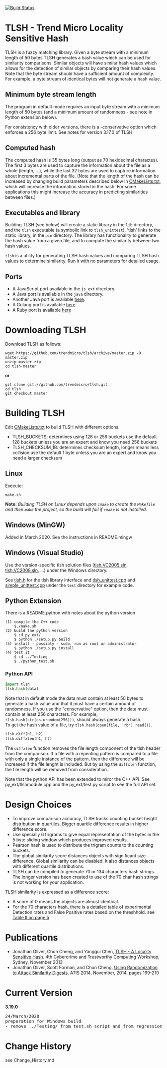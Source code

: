 [![Build Status](https://travis-ci.org/trendmicro/tlsh.svg?branch=master)](https://travis-ci.org/trendmicro/tlsh/)

# TLSH - Trend Micro Locality Sensitive Hash

TLSH is a fuzzy matching library.
Given a byte stream with a minimum length of 50 bytes
TLSH generates a hash value which can be used for similarity comparisons.
Similar objects will have similar hash values which allows for
the detection of similar objects by comparing their hash values.  Note that
the byte stream should have a sufficient amount of complexity.  For example,
a byte stream of identical bytes will not generate a hash value.

## Minimum byte stream length

The program in default mode requires an input byte stream with a minimum length of 50 bytes
(and a minimum amount of randomness - see note in Python extension below).

For consistency with older versions, there is a -conservative option which enforces a 256 byte limit.
See notes for version 3.17.0 of TLSH

## Computed hash

The computed hash is 35 bytes long (output as 70 hexidecimal charactes). The
first 3 bytes are used to capture the information about the file as a whole
(length, ...), while the last 32 bytes are used to capture information about
incremental parts of the file.  (Note that the length of the hash can be
increased by changing build parameters described below in [CMakeLists.txt](CMakeLists.txt),
which will increase the information stored in the hash.
For some applications this might increase the accuracy in predicting similarities between files.)

## Executables and library

Building TLSH (see below) will create a static library in the `lib` directory,
and the `tlsh` executable (a symbolic link to `tlsh_unittest`).
'tlsh' links to the static library, in the `bin` directory.
The library has functionality to generate the hash value from a given
file, and to compute the similarity between two hash values.

`tlsh` is a utility for generating TLSH hash values and comparing TLSH
hash values to determine similarity.  Run it with no parameters for detailed usage.

## Ports

- A JavaScript port available in the `js_ext` directory.
- A Java port is available in the `java` directory.
- Another Java port is available [here](https://github.com/idealista/tlsh).
- A Golang port is available [here](https://github.com/glaslos/tlsh).
- A Ruby port is available [here](https://github.com/adamliesko/tlsh)

# Downloading TLSH

Download TLSH as follows:

```
wget https://github.com/trendmicro/tlsh/archive/master.zip -O master.zip
unzip master.zip
cd tlsh-master
```

**or**

```
git clone git://github.com/trendmicro/tlsh.git
cd tlsh
git checkout master
```

# Building TLSH

Edit [CMakeLists.txt](CMakeLists.txt) to build TLSH with different options.

- TLSH_BUCKETS: determines using 128 or 256 buckets
	use the default 128 buckets unless you are an expert and know you need 256 buckets
- TLSH_CHECKSUM_1B: determines checksum length, longer means less collision
	use the default 1 byte unless you are an expert and know you need a larger checksum

## Linux

Execute:

```
make.sh
```

**Note:** *Building TLSH on Linux depends upon `cmake` to create the `Makefile` and then
`make` the project, so the build will fail if `cmake` is not installed.*

## Windows (MinGW)

Added in March 2020.
See the instructions in README.mingw

## Windows (Visual Studio)

Use the version-specific tlsh solution files ([tlsh.VC2005.sln](Windows/tlsh.VC2005.sln),
[tlsh.VC2008.sln](Windows/tlsh.VC2008.sln), ...) under the Windows directory.

See [tlsh.h](include/tlsh.h) for the tlsh library interface and [tlsh_unittest.cpp](test/tlsh_unittest.cpp) and
[simple_unittest.cpp](test/simple_unittest.cpp) under the `test` directory for example code.

## Python Extension

There is a README.python with notes about the python version

```
(1) compile the C++ code
	$./make.sh
(2) build the python version
	$ cd py_ext/
	$ python ./setup.py build
(3) install - possibly - sudo, run as root or administrator
	$ python ./setup.py install
(4) test it
	$ cd ../Testing
	$ ./python_test.sh
```

### Python API

```python
import tlsh
tlsh.hash(data)
```


Note that in default mode the data must contain at least 50 bytes to generate a hash value and that
it must have a certain amount of randomness.
If you use the "conservative" option, then the data must contain at least 256 characters.
For example, `tlsh.hash(str(os.urandom(256)))`, should always generate a hash.  
To get the hash value of a file, try `tlsh.hash(open(file, 'rb').read())`.

```python
tlsh.diff(h1, h2)
tlsh.diffxlen(h1, h2)
```

The `diffxlen` function removes the file length component of the tlsh header from
the comparison.  If a file with a repeating pattern is compared to a file
with only a single instance of the pattern, then the difference will be increased
if the file lenght is included.  But by using the `diffxlen` function, the file
length will be removed from consideration.

Note that the python API has been extended to miror the C++ API.  See
py_ext/tlshmodule.cpp and the py_ext/test.py script to see the full API set.

# Design Choices

- To improve comparison accuracy, TLSH tracks counting bucket height
  distribution in quartiles. Bigger quartile difference results in higher
  difference score.
- Use specially 6 trigrams to give equal representation of the bytes in the 5
  byte sliding window which produces improved results.
- Pearson hash is used to distribute the trigram counts to the counting buckets.
- The global similarity score distances objects with significant size
  difference. Global similarity can be disabled. It also distances objects with
  different quartile distributions.
- TLSH can be compiled to generate 70 or 134 characters hash strings.
  The longer version has been created to use of the 70 char hash strings is not working
  for your application.

TLSH similarity is expressed as a difference score:

- A score of 0 means the objects are almost identical.
- For the 70 characters hash, there is a detailed table of experimental Detection rates and False Positive rates
  based on the threshhold. see [Table II on page 5](https://github.com/trendmicro/tlsh/blob/master/TLSH_CTC_final.pdf)

# Publications

- Jonathan Oliver, Chun Cheng, and Yanggui Chen, [TLSH - A Locality Sensitive Hash](https://github.com/trendmicro/tlsh/blob/master/TLSH_CTC_final.pdf).
4th Cybercrime and Trustworthy Computing Workshop, Sydney, November 2013
- Jonathan Oliver, Scott Forman, and Chun Cheng, [Using Randomization to Attack Similarity Digests](https://github.com/trendmicro/tlsh/blob/master/Attacking_LSH_and_Sim_Dig.pdf).
ATIS 2014, November, 2014, pages 199-210

# Current Version

**3.19.0**
<PRE>
24/March/2020
preperation for Windows build
- remove ../Testing/ from test.sh script and from regression test results
</PRE>

# Change History

see Change_History.md

